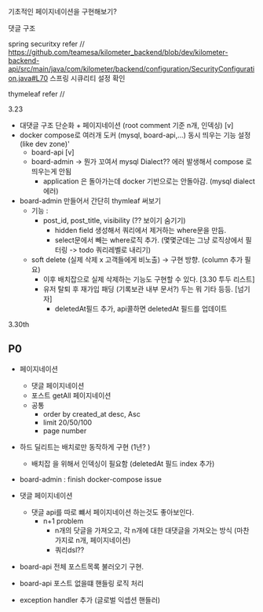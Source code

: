 기초적인 페이지네이션을 구현해보기?

댓글 구조

spring securitxy refer // https://github.com/teamesa/kilometer_backend/blob/dev/kilometer-backend-api/src/main/java/com/kilometer/backend/configuration/SecurityConfiguration.java#L70
스프링 시큐리티 설정 확인

thymeleaf refer //


3.23

- 대댓글 구조 단순화 + 페이지네이션 (root comment 기준 n개, 인덱싱) [v]
- docker compose로 여러개 도커 (mysql, board-api,...) 동시 띄우는 기능 설정 (like dev zone)'
  - board-api [v]
  - board-admin -> 뭔가 꼬여서 mysql Dialect?? 에러 발생해서 compose 로 띄우는게 안됨
    - application 은 돌아가는데 docker 기반으로는 안돌아감. (mysql dialect 에러)
- board-admin 만들어서 간단히 thymleaf 써보기
    - 기능 :
        - post_id, post_title, visibility (?? 보이기 숨기기)
          - hidden field 생성해서 쿼리에서 제거하는 where문을 만듬.
          - select문에서 빼는 where로직 추가. (몇몇군데는 그냥 로직상에서 필터링 -> todo 쿼리레벨로 내리기)
    - soft delete (실제 삭제 x 고객들에게 비노출) -> 구현 방향. (column 추가 필요)
        - 이후 배치잡으로 실제 삭제하는 기능도 구현할 수 있다. [3.30 투두 리스트]
        - 유저 탈퇴 후 재가입 패딩 (기록보관 내부 문서?) 두는 뭐 기타 등등. [넘기자]
          - deletedAt필드 추가, api콜하면 deletedAt 필드를 업데이트


3.30th 
## P0
- 페이지네이션
  - 댓글 페이지네이션
  - 포스트 getAll 페이지네이션
  - 공통
    - order by created_at desc, Asc
    - limit 20/50/100
    - page number


- 하드 딜리트는 배치로만 동작하게 구현 (1년? )
  - 배치잡 을 위해서 인덱싱이 필요함 (deletedAt 필드 index 추가)
- board-admin : finish docker-compose issue
- 댓글 페이지네이션 
  - 댓글 api를 따로 뺴서 페이지네이션 하는것도 좋아보인다.
    - n+1 problem
      - n개의 닷글을 가져오고, 각 n개에 대한 대댓글을 가져오는 방식 (마찬가지로 n개, 페이지네이션)
      - 쿼리dsl??
- board-api 전체 포스트목록 불러오기 구현.
- board-api 포스트 없을떄 핸들링 로직 처리
- exception handler 추가 (글로벌 익셉션 핸들러)